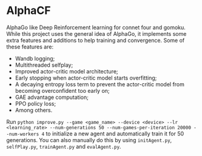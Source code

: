 # AlphaCF
AlphaGo like Deep Reinforcement learning for connet four and gomoku. While this project uses the general idea of AlphaGo, it implements some extra features and additions to help training and convergence. Some of these features are:
- Wandb logging;
- Multithreaded selfplay;
- Improved actor-critic model architecture;
- Early stopping when actor-critic model starts overfitting;
- A decaying entropy loss term to prevent the actor-critic model from becoming overconfident too early on;
- GAE advantage computation;
- PPO policy loss;
- Among others.

Run `python improve.py --game <game_name> --device <device> --lr <learning_rate> --num-generations 50 --num-games-per-iteration 20000 --num-workers 4` to initialize a new agent and automatically train it for 50 generations. You can also manually do this by using `initAgent.py`, `selfPlay.py`, `trainAgent.py` and `evalAgent.py`.
